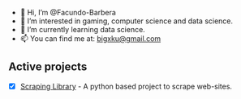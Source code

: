 - 👋 Hi, I’m @Facundo-Barbera
- 👀 I’m interested in gaming, computer science and data science.
- 🌱 I’m currently learning data science.
- 📫 You can find me at: bigxku@gmail.com

<!--- Active projects --->
## Active projects
- [x] [Scraping Library](www.github.com/Facundo-Barbera/scrapper) - A python based project to scrape web-sites.
